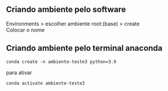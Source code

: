 ## Criando ambiente pelo software

Environments > escolher ambiente root:(base) > create  <br>
Colocar o nome 

## Criando ambiente pelo terminal anaconda
```
conda create -n ambiente-teste3 python=3.9

```
<p> para ativar </p>

```
conda activate ambiente-teste3

```
